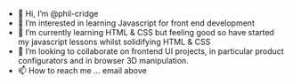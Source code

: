 - 👋 Hi, I’m @phil-cridge
- 👀 I’m interested in learning Javascript for front end development
- 🌱 I’m currently learning HTML & CSS but feeling good so have started my javascript lessons whilst solidifying HTML & CSS
- 💞️ I’m looking to collaborate on frontend UI projects, in particular product configurators and in browser 3D manipulation.
- 📫 How to reach me ... email above

<!---
phil-cridge/phil-cridge is a ✨ special ✨ repository because its `README.md` (this file) appears on your GitHub profile.
You can click the Preview link to take a look at your changes.
--->
